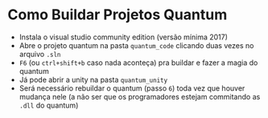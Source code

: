 # Como Buildar Projetos Quantum

- Instala o visual studio community edition (versão mínima 2017)
- Abre o projeto quantum na pasta `quantum_code` clicando duas vezes no arquivo `.sln`
- `F6` (ou `ctrl+shift+b` caso nada aconteça) pra buildar e fazer a magia do quantum
- Já pode abrir a unity na pasta `quantum_unity`
- Será necessário rebuildar o quantum (passo `6`) toda vez que houver mudança nele (a não ser que os programadores estejam commitando as `.dll` do quantum)
